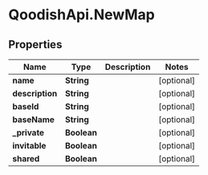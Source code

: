 # QoodishApi.NewMap

## Properties

Name | Type | Description | Notes
------------ | ------------- | ------------- | -------------
**name** | **String** |  | [optional] 
**description** | **String** |  | [optional] 
**baseId** | **String** |  | [optional] 
**baseName** | **String** |  | [optional] 
**_private** | **Boolean** |  | [optional] 
**invitable** | **Boolean** |  | [optional] 
**shared** | **Boolean** |  | [optional] 


